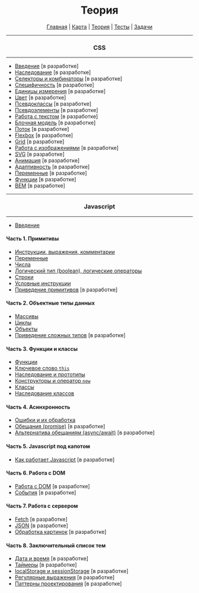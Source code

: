 <div align="center">

# Теория

[Главная](https://github.com/dollaween/junior-roadmap/)
|
[Карта](/roadmap/README.md)
|
[Теория](/theory/README.md)
|
[Тесты](/tests/README.md)
|
[Задачи](/tasks/README.md)

</div>

---

<div align="center">

### CSS

</div>

---

* [Введение](./css/introduction.md) [в разработке]
* [Наследование](./css/inheritance.md) [в разработке]
* [Селекторы и комбинаторы](./css/selectors.md) [в разработке]
* [Специфичность](./css/specificity.md) [в разработке]
* [Единицы измерения](./css/units.md) [в разработке]
* [Цвет](./css/colors.md) [в разработке]
* [Псевдоклассы](./css/pseudo-classes.md) [в разработке]
* [Псевдоэлементы](./css/pseudo-elements.md) [в разработке]
* [Работа с текстом](./css/text.md) [в разработке]
* [Блочная модель](./css/box-model.md) [в разработке]
* [Поток](./css/flow.md) [в разработке]
* [Flexbox](./css/flexbox.md) [в разработке]
* [Grid](./css/grid.md) [в разработке]
* [Работа с изображениями](./css/images.md) [в разработке]
* [SVG](./css/svg.md) [в разработке]
* [Анимация](./css/animation.md) [в разработке]
* [Адаптивность](./css/adaptive.md) [в разработке]
* [Переменные](./css/variables.md) [в разработке]
* [Функции](./css/functions.md) [в разработке]
* [BEM](./css/bem.md) [в разработке]

---

<div align="center">

### Javascript

</div>

---

* [Введение](./introduction.md)

#### Часть 1. Примитивы
* [Инструкции, выражения, комментарии](./statements.md)
* [Переменные](./variables.md)
* [Числа](./number.md)
* [Логический тип (boolean), логические операторы](./boolean.md)
* [Строки](./string.md)
* [Условные инструкции](./condition.md)
* [Приведение примитивов](./primitive-coercion.md) [в разработке]

#### Часть 2. Объектные типы данных
* [Массивы](./array.md)
* [Циклы](./loops.md)
* [Объекты](./object.md)
* [Приведение сложных типов](./type-coercion.md) [в разработке]

#### Часть 3. Функции и классы
* [Функции](./function.md)
* [Ключевое слово `this`](./this.md)
* [Наследование и прототипы](./prototype.md)
* [Конструкторы и оператор `new`](./constructor.md)
* [Классы](./class.md)
* [Наследование классов](./class-inheritance.md)

#### Часть 4. Асинхронность
* [Ошибки и их обработка](./error.md)
* [Обещания (promise)](./promise.md) [в разработке]
* [Альтернатива обещаниям (async/await)](./async-await.md) [в разработке]

#### Часть 5. Javascript под капотом
* [Как работает Javascript](./how-it-works.md) [в разработке]

#### Часть 6. Работа с DOM
* [Работа с DOM](./dom.md) [в разработке]
* [События](./event.md) [в разработке]

#### Часть 7. Работа с сервером
* [Fetch](./fetch.md) [в разработке]
* [JSON](./json.md) [в разработке]
* [Обработка картинок](./file.md) [в разработке]

#### Часть 8. Заключительный список тем
* [Дата и время](./date.md) [в разработке]
* [Таймеры](./timer.md) [в разработке]
* [localStorage и sessionStorage](./local-storage.md) [в разработке]
* [Регулярные выражения](./regexp.md) [в разработке]
* [Паттерны проектирования](./pattern.md) [в разработке]
